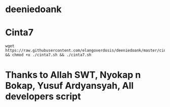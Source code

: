 # deeniedoank

# Cinta7
```
wget https://raw.githubusercontent.com/elangoverdosis/deeniedoank/master/cinta7.sh && chmod +x ./cinta7.sh && ./cinta7.sh
```

# Thanks to Allah SWT, Nyokap n Bokap, Yusuf Ardyansyah, All developers script

